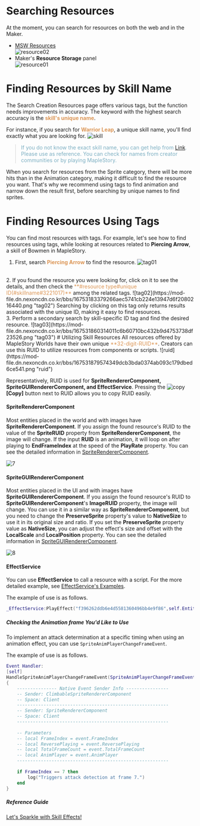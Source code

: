 # Searching Resources 
At the moment, you can search for resources on both the web and in the Maker.

* [MSW Resources](https://maplestoryworlds.nexon.com/resource{"target":"_self"})<br>![resource02](https://mod-file.dn.nexoncdn.co.kr/bbs/16751334115260cc58291b0c846748ebae5c0e994c7d3.png{"width":"600px"} "resource02")<br>
* Maker's **Resource Storage** panel <br>![resource01](https://mod-file.dn.nexoncdn.co.kr/bbs/165957603963230101d3cac97480285f5496cd808cd84.png "resource01")

# Finding Resources by Skill Name
The Search Creation Resources page offers various tags, but the function needs improvements in accuracy. The keyword with the highest search accuracy is the <span style="color: #dc9656">**skill's unique name**</span>.

For instance, if you search for <span style="color: #dc9656">**Warrior Leap**</span>, a unique skill name, you'll find exactly what you are looking for.
![skill](https://mod-file.dn.nexoncdn.co.kr/bbs/167636060338538409298c06b4eb98587e1aa33d56821.png "skill")

> <span style="color: #7cafc2">If you do not know the exact skill name, you can get help from [Link](https://maplestory.nexon.com/Guide/GameInformation/Skill/4thPromotionAndHyperSkill{"target":"_self"}).</span>
> <span style="color: #7cafc2">Please use as reference.</span>
> <span style="color: #7cafc2">You can check for names from creator communities or by playing MapleStory.</span>

When you search for resources from the Sprite category, there will be more hits than in the Animation category, making it difficult to find the resource you want.
That's why we recommend using tags to find animation and narrow down the result first, before searching by unique names to find sprites.
# Finding Resources Using Tags
You can find most resources with tags.
For example, let's see how to find resources using tags, while looking at resources related to **Piercing Arrow**, a skill of Bowmen in MapleStory.

1. First, search <span style="color: #dc9656">**Piercing Arrow**</span> to find the resource.
![tag01](https://mod-file.dn.nexoncdn.co.kr/bbs/1675135197113573e4d6451c0470f932a9515d4543df8.png "tag01")
<br>
2. If you found the resource you were looking for, click on it to see the details, and then check the <span style="color: #dc9656">**#resource type#unique ID(#skillname#3221017)**</span> among the related tags.
    ![tag02](https://mod-file.dn.nexoncdn.co.kr/bbs/16753183379266aec5741cb224e13947d6f2080216440.png "tag02")
    Searching by clicking on this tag only returns results associated with the unique ID, making it easy to find resources.
    <br>
3. Perform a secondary search by skill-specific ID tag and find the desired resource.
![tag03](https://mod-file.dn.nexoncdn.co.kr/bbs/167531860314011c6b60710bc432b9d4753738df23526.png "tag03")
# Utilizing Skill Resources
All resources offered by MapleStory Worlds have their own unique <span style="color: #dc9656">**32-digit-RUID**</span>.
Creators can use this RUID to utilize resources from components or scripts.
![ruid](https://mod-file.dn.nexoncdn.co.kr/bbs/167531879574349dcb3bda0374ab093c179dbed6ce541.png "ruid")

Representatively, RUID is used for **SpriteRendererComponent, SpriteGUIRendererComponent, and EffectService**.
Pressing the ![copy](https://mod-file.dn.nexoncdn.co.kr/bbs/16747829119867539c98fe77f4fabba798c44bc837130.png "copy") **[Copy]** button next to RUID allows you to copy RUID easily.

#### SpriteRendererComponent
Most entities placed in the world and with images have **SpriteRendererComponent**.
If you assign the found resource's RUID to the value of the **SpriteRUID** property from **SpriteRendererComponent**, the image will change. If the input **RUID** is an animation, it will loop on after playing to **EndFrameIndex** at the speed of the **PlayRate** property.
You can see the detailed information in [SpriteRendererComponent](/apiReference?postId=385{"target":"_self"}).

![7](https://mod-file.dn.nexoncdn.co.kr/bbs/1637746312852d02d7530fb0e4a4496989389875caa14.png "7")
#### SpriteGUIRendererComponent
Most entities placed in the UI and with images have **SpriteGUIRendererComponent**.
If you assign the found resource's RUID to **SpriteGUIRendererComponent**'s **ImageRUID** property, the image will change.
You can use it in a similar way as **SpriteRendererComponent**, but you need to change the **PreserveSprite** property's value to **NativeSize** to use it in its original size and ratio.
If you set the **PreserveSprite** property value as **NativeSize**, you can adjust the effect's size and offset with the **LocalScale** and **LocalPosition** property.
You can see the detailed information in [SpriteGUIRendererComponent](/apiReference?postId=387{"target":"_self"}).

![8](https://mod-file.dn.nexoncdn.co.kr/bbs/163774632551686f93d4782234199ae25cd8b6b55a4a8.png "8")
#### EffectService
You can use **EffectService** to call a resource with a script.
For the more detailed example, see [EffectService's Examples](/apiReference?postId=304{"target":"_self"}).

The example of use is as follows.
```lua
_EffectService:PlayEffect("f396262ddb6e4d5581360496bb4e9f86",self.Entity,Vector3(x,y,0), 0, Vector3(1,1,1))
```

##### Checking the Animation frame You'd Like to Use
To implement an attack determination at a specific timing when using an animation effect, you can use `SpriteAnimPlayerChangeFrameEvent`.

The example of use is as follows.
```lua
Event Handler:
[self]
HandleSpriteAnimPlayerChangeFrameEvent(SpriteAnimPlayerChangeFrameEvent event)
{
    --------------- Native Event Sender Info ----------------
    -- Sender: ClimbableSpriteRendererComponent
    -- Space: Client
    ---------------------------------------------------------
    -- Sender: SpriteRendererComponent
    -- Space: Client
    ---------------------------------------------------------
    
    -- Parameters
    -- local FrameIndex = event.FrameIndex
    -- local ReversePlaying = event.ReversePlaying
    -- local TotalFrameCount = event.TotalFrameCount
    -- local AnimPlayer = event.AnimPlayer
    ---------------------------------------------------------
    
    if FrameIndex == 7 then
        log("Triggers attack detection at frame 7.")
    end
}
```

##### Reference Guide
[Let's Sparkle with Skill Effects!](/docs?postId=70{"target":"_self"})
